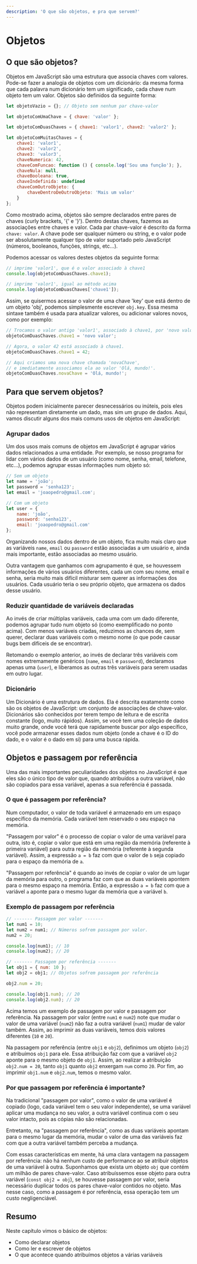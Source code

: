 ```yaml
---
description: 'O que são objetos, e pra que servem?'
---
```


# Objetos

## O que são objetos?

Objetos em JavaScript são uma estrutura que associa chaves com valores. Pode-se fazer a analogia de objetos com um dicionário: da mesma forma que cada palavra num dicionário tem um significado, cada chave num objeto tem um valor. Objetos são definidos da seguinte forma:

```javascript
let objetoVazio = {}; // Objeto sem nenhum par chave-valor

let objetoComUmaChave = { chave: 'valor' };

let objetoComDuasChaves = { chave1: 'valor1', chave2: 'valor2' };

let objetoComMuitasChaves = {
    chave1: 'valor1',
    chave2: 'valor2',
    chave3: 'valor3',
    chaveNumerica: 42,
    chaveComFuncao: function () { console.log('Sou uma função'); },
    chaveNula: null,
    chaveBooleana: true,
    chaveIndefinida: undefined
    chaveComOutroObjeto: {
        chaveDentroDeOutroObjeto: 'Mais um valor'
    }
};
```

Como mostrado acima, objetos são sempre declarados entre pares de chaves \(curly brackets, '{' e '}'\). Dentro destas chaves, fazemos as associações entre chaves e valor. Cada par chave-valor é descrito da forma `chave: valor`. A chave pode ser qualquer número ou string, e o valor pode ser absolutamente qualquer tipo de valor suportado pelo JavaScript \(números, booleanos, funções, strings, etc...\).

Podemos acessar os valores destes objetos da seguinte forma:

```javascript
// imprime 'valor1', que é o valor associado à chave1
console.log(objetoComDuasChaves.chave1);

// imprime 'valor1', igual ao método acima
console.log(objetoComDuasChaves['chave1']);
```

Assim, se quisermos acessar o valor de uma chave 'key' que está dentro de um objeto 'obj', podemos simplesmente escrever `obj.key`. Essa mesma sintaxe também é usada para atualizar valores, ou adicionar valores novos, como por exemplo:

```javascript
// Trocamos o valor antigo 'valor1', associado à chave1, por 'novo valor'
objetoComDuasChaves.chave1 = 'novo valor';

// Agora, o valor 42 está associado à chave1.
objetoComDuasChaves.chave1 = 42;

// Aqui criamos uma nova chave chamada 'novaChave',
// e imediatamente associamos ela ao valor 'Olá, mundo!'.
objetoComDuasChaves.novaChave = 'Olá, mundo!';
```

## Para que servem objetos?

Objetos podem inicialmente parecer desnecessários ou inúteis, pois eles não representam diretamente um dado, mas sim um grupo de dados. Aqui, vamos discutir alguns dos mais comuns usos de objetos em JavaScript:

### **Agrupar dados**

Um dos usos mais comuns de objetos em JavaScript é agrupar vários dados relacionados a uma entidade. Por exemplo, se nosso programa for lidar com vários dados de um usuário \(como nome, senha, email, telefone, etc...\), podemos agrupar essas informações num objeto só:

```javascript
// Sem um objeto
let name = 'joão';
let password = 'senha123';
let email = 'joaopedro@gmail.com';

// Com um objeto
let user = {
    name: 'joão',
    password: 'senha123',
    email: 'joaopedro@gmail.com'
};
```

Organizando nossos dados dentro de um objeto, fica muito mais claro que as variáveis `name`, `email` ou `password` estão associadas a um usuário e, ainda mais importante, estão associadas ao mesmo usuário.

Outra vantagem que ganhamos com agrupamento é que, se houvessem informações de vários usuários diferentes, cada um com seu nome, email e senha, seria muito mais difícil misturar sem querer as informações dos usuários. Cada usuário teria o seu próprio objeto, que armazena os dados desse usuário.

### **Reduzir quantidade de variáveis declaradas**

Ao invés de criar múltiplas variáveis, cada uma com um dado diferente, podemos agrupar tudo num objeto só \(como exemplificado no ponto acima\). Com menos variáveis criadas, reduzimos as chances de, sem querer, declarar duas variáveis com o mesmo nome \(o que pode causar bugs bem difíceis de se encontrar\).

Retomando o exemplo anterior, ao invés de declarar três variáveis com nomes extremamente genéricos \(`name`, `email` e `password`\), declaramos apenas uma \(`user`\), e liberamos as outras três variáveis para serem usadas em outro lugar.

### **Dicionário**

Um Dicionário é uma estrutura de dados. Ela é descrita exatamente como são os objetos de JavaScript: um conjunto de associações de chave-valor. Dicionários são conhecidos por terem tempo de leitura e de escrita constante \(logo, muito rápidos\). Assim, se você tem uma coleção de dados muito grande, onde você terá que rapidamente buscar por algo específico, você pode armazenar esses dados num objeto \(onde a chave é o ID do dado, e o valor é o dado em si\) para uma busca rápida.

## Objetos e passagem por referência

Uma das mais importantes peculiaridades dos objetos no JavaScript é que eles são o único tipo de valor que, quando atribuídos a outra variável, não são copiados para essa variável, apenas a sua referência é passada.

### O que é passagem por referência?

Num computador, o valor de toda variável é armazenado em um espaço específico da memória. Cada variável tem reservado o seu espaço na memória.

"Passagem por valor" é o processo de copiar o valor de uma variável para outra, isto é, copiar o valor que está em uma região da memória \(referente à primeira variável\) para outra região da memória \(referente à segunda variável\). Assim, a expressão `a = b` faz com que o valor de `b` seja copiado para o espaço da memória de `a`.

"Passagem por referência" é quando ao invés de copiar o valor de um lugar da memória para outro, o programa faz com que as duas variáveis apontem para o mesmo espaço na memória. Então, a expressão `a = b` faz com que a variável `a` aponte para o mesmo lugar da memória que a variável `b`.

### Exemplo de passagem por referência

```javascript
// ------- Passagem por valor -------
let num1 = 10;
let num2 = num1; // Números sofrem passagem por valor.
num2 = 20;

console.log(num1); // 10
console.log(num2); // 20

// ------- Passagem por referência -------
let obj1 = { num: 10 };
let obj2 = obj1; // Objetos sofrem passagem por referência

obj2.num = 20;

console.log(obj1.num); // 20
console.log(obj2.num); // 20
```

Acima temos um exemplo de passagem por valor e passagem por referência. Na passagem por valor \(entre `num1` e `num2`\) note que mudar o valor de uma variável \(`num2`\) não faz a outra variável \(`num1`\) mudar de valor também. Assim, ao imprimir as duas variáveis, temos dois valores diferentes \(`10` e `20`\).

Na passagem por referência \(entre `obj1` e `obj2`\), definimos um objeto \(`obj2`\) e atribuímos `obj1` para ele. Essa atribuição faz com que a variável `obj2` aponte para o mesmo objeto de `obj1`. Assim, ao realizar a atribuição `obj2.num = 20`, tanto `obj1` quanto `obj2` enxergam `num` como `20`. Por fim, ao imprimir `obj1.num` e `obj2.num`, temos o mesmo valor.

### Por que passagem por referência é importante?

Na tradicional "passagem por valor", como o valor de uma variável é copiado \(logo, cada variável tem o seu valor independente\), se uma variável aplicar uma mudança no seu valor, a outra variável continua com o seu valor intacto, pois as cópias não são relacionadas.

Entretanto, na "passagem por referência", como as duas variáveis apontam para o mesmo lugar da memória, mudar o valor de uma das variáveis faz com que a outra variável também perceba a mudança.

Com essas características em mente, há uma clara vantagem na passagem por referência: não há nenhum custo de performance ao se atribuir objetos de uma variável à outra. Suponhamos que exista um objeto `obj` que contém um milhão de pares chave-valor. Caso atribuíssemos esse objeto para outra variável \(`const obj2 = obj`\), se houvesse passagem por valor, seria necessário duplicar todos os pares chave-valor contidos no objeto. Mas nesse caso, como a passagem é por referência, essa operação tem um custo negligenciável.

## Resumo

Neste capítulo vimos o básico de objetos:

* Como declarar objetos
* Como ler e escrever de objetos
* O que acontece quando atribuímos objetos a várias variáveis

